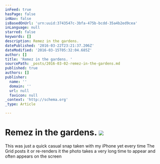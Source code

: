```yaml
---
inFeed: true
hasPage: false
inNav: false
isBasedOnUrl: 'urn:uuid:3743547c-3bfa-475b-bcdd-35a4b2ed9cea'
inLanguage: null
starred: false
keywords: []
description: Remez in the gardens.
datePublished: '2016-03-22T23:21:37.206Z'
dateModified: '2016-03-15T05:32:04.685Z'
author: []
title: 'Remez in the gardens. '
sourcePath: _posts/2016-03-02-remez-in-the-gardens.md
published: true
authors: []
publisher:
  name: ''
  domain: ''
  url: null
  favicon: null
_context: 'http://schema.org'
_type: Article

---
```

# Remez in the gardens. ![](https://the-grid-user-content.s3-us-west-2.amazonaws.com/7c76faa6-4e9f-4f98-ba90-b9b0cd13051f.png)

This was just a quick casual snap taken with my iPhone yet every time The Grid posts it or re-renders it the photo takes a very long time to appear and often appears on the screen